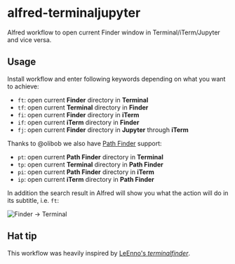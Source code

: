 # alfred-terminaljupyter

Alfred workflow to open current Finder window in Terminal/iTerm/Jupyter and vice versa.

## Usage

Install workflow and enter following keywords depending on what you want to achieve:

- `ft`: open current **Finder** directory in **Terminal**
- `tf`: open current **Terminal** directory in **Finder**
- `fi`: open current **Finder** directory in **iTerm**
- `if`: open current **iTerm** directory in **Finder**
- `fj`: open current **Finder** directory in **Jupyter** through **iTerm**

Thanks to @olibob we also have [Path Finder](http://www.cocoatech.com/ "Path Finder 6 by Cocoatech") support:

- `pt`: open current **Path Finder** directory in **Terminal**
- `tp`: open current **Terminal** directory in **Path Finder**
- `pi`: open current **Path Finder** directory in **iTerm**
- `ip`: open current **iTerm** directory in **Path Finder**

In addition the search result in Alfred will show you what the action will do in its subtitle, i.e. `ft`:

![Finder → Terminal](https://raw.github.com/xinyulab/TerminalJupyter/master/screenshot_fj.png)

## Hat tip

This workflow was heavily inspired by [LeEnno's *terminalfinder*](https://github.com/LeEnno/alfred-terminalfinder "LeEnno/alfred-terminalfinder · GitHub").